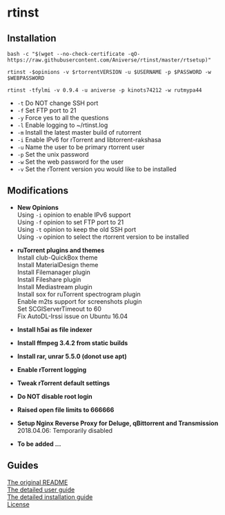 # rtinst



## Installation

```
bash -c "$(wget --no-check-certificate -qO- https://raw.githubusercontent.com/Aniverse/rtinst/master/rtsetup)"
```
```
rtinst -$opinions -v $rtorrentVERSION -u $USERNAME -p $PASSWORD -w $WEBPASSWORD 
```
```
rtinst -tfylmi -v 0.9.4 -u aniverse -p kinots74212 -w rutmypa44  
```

- `-t` Do NOT change SSH port  
- `-f` Set FTP port to 21  
- `-y` Force yes to all the questions  
- `-l` Enable logging to ~/rtinst.log  
- `-m` Install the latest master build of rutorrent  
- `-i` Enable IPv6 for rTorrent and libtorrent-rakshasa  
- `-u` Name the user to be primary rtorrent user  
- `-p` Set the unix password  
- `-w` Set the web password for the user  
- `-v` Set the rTorrent version you would like to be installed  





## Modifications

- **New Opinions**  
Using `-i` opinion to enable IPv6 support  
Using `-f` opinion to set FTP port to 21  
Using `-t` opinion to keep the old SSH port  
Using `-v` opinion to select the rtorrent version to be installed  

- **ruTorrent plugins and themes**  
Install club-QuickBox theme  
Install MaterialDesign theme  
Install Filemanager plugin  
Install Fileshare plugin  
Install Mediastream plugin  
Install sox for ruTorrent spectrogram plugin  
Enable m2ts support for screenshots plugin  
Set SCGIServerTimeout to 60  
Fix AutoDL-Irssi issue on Ubuntu 16.04  

- **Install h5ai as file indexer**  
- **Install ffmpeg 3.4.2 from static builds**  
- **Install rar, unrar 5.5.0 (donot use apt)**  
- **Enable rTorrent logging**  
- **Tweak rTorrent default settings**  
- **Do NOT disable root login**  
- **Raised open file limits to 666666**  

- **Setup Nginx Reverse Proxy for Deluge, qBittorrent and Transmission**  
2018.04.06: Temporarily disabled  

- **To be added ...**  




## Guides

[The original README](https://github.com/arakasi72/rtinst/blob/master/README.md)  
[The detailed user guide](https://github.com/arakasi72/rtinst/wiki/Guide)  
[The detailed installation guide](https://github.com/arakasi72/rtinst/wiki/Installing-rtinst)  
[License](https://github.com/arakasi72/rtinst/blob/master/LICENSE)  
